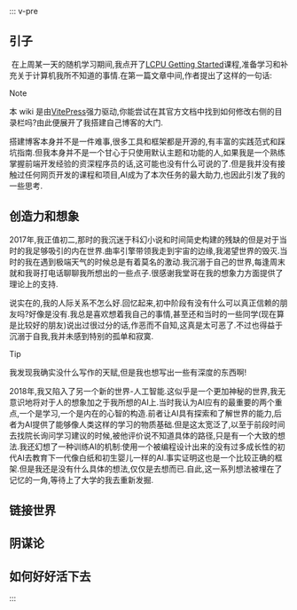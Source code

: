 ::: v-pre
## 引子

​	在上周某一天的随机学习期间,我点开了[LCPU Getting Started](https://missing.lcpu.dev/)课程,准备学习和补充关于计算机我所不知道的事情.在第一篇文章中间,作者提出了这样的一句话:

> [!NOTE]
> 本 wiki 是由[VitePress](https://vitepress.dev/zh/)强力驱动,你能尝试在其官方文档中找到如何修改右侧的目录栏吗?由此便展开了我搭建自己博客的大门.

​	搭建博客本身并不是一件难事,很多工具和框架都是开源的,有丰富的实践范式和踩坑指南.但我本身并不是一个甘心于只使用默认主题和功能的人,如果我是一个熟练掌握前端开发经验的资深程序员的话,这可能也没有什么可说的了.但是我并没有接触过任何网页开发的课程和项目,AI成为了本次任务的最大助力,也因此引发了我的一些思考.

## 创造力和想象

​	2017年,我正值初二,那时的我沉迷于科幻小说和时间简史构建的残缺的但是对于当时的我足够吸引的内在世界.曲率引擎带领我走到宇宙的边缘,我渴望世界的毁灭.当时的我在遇到极端天气的时候总是有着莫名的激动.我沉溺于自己的世界,每逢周末就和我哥打电话聊聊我所想出的一些点子.很感谢我堂哥在我的想象力方面提供了理论上的支持.

​	说实在的,我的人际关系不怎么好.回忆起来,初中阶段有没有什么可以真正信赖的朋友吗?好像是没有.我总是喜欢想着我自己的事情,甚至还和当时的一些同学(现在算是比较好的朋友)说出过很过分的话,作恶而不自知,这真是太可恶了.不过也得益于沉溺于自我,我并未感到特别的孤单和寂寞.

> [!TIP]
>
> 我发现我确实没什么写作的天赋,但是我也想写出一些有深度的东西啊!

​	2018年,我又陷入了另一个新的世界-人工智能.这似乎是一个更加神秘的世界,我无意识地将对于人的想象加之于我所想的AI上.当时我认为AI应有的最重要的两个重点,一个是学习,一个是内在的心智的构造.前者让AI具有探索和了解世界的能力,后者为AI提供了能够像人类这样的学习的物质基础.但是这太宽泛了,以至于前段时间去找院长询问学习建议的时候,被他评价说不知道具体的路径,只是有一个大致的想法.我还幻想了一种训练AI的机制:使用一个被编程设计出来的没有过多成长性的初代AI去教育下一代像白纸和初生婴儿一样的AI.事实证明这也是一个比较正确的框架.但是我还是没有什么具体的想法,仅仅是去想而已.自此,这一系列想法被埋在了记忆的一角,等待上了大学的我去重新发掘.

## 链接世界

## 阴谋论

## 如何好好活下去


:::